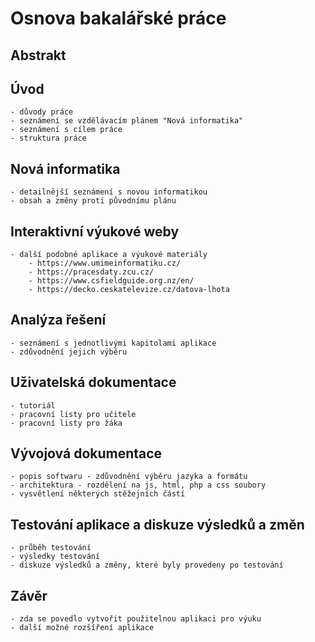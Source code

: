 # Osnova bakalářské práce

## Abstrakt
## Úvod
    - důvody práce
    - seznámení se vzdělávacím plánem "Nová informatika"
    - seznámení s cílem práce 
    - struktura práce
## Nová informatika
    - detailnější seznámení s novou informatikou
    - obsah a změny proti původnímu plánu
## Interaktivní výukové weby
    - další podobné aplikace a výukové materiály
        - https://www.umimeinformatiku.cz/
        - https://pracesdaty.zcu.cz/
        - https://www.csfieldguide.org.nz/en/
        - https://decko.ceskatelevize.cz/datova-lhota
## Analýza řešení
    - seznámení s jednotlivými kapitolami aplikace
    - zdůvodnění jejich výběru
## Uživatelská dokumentace 
    - tutoriál
    - pracovní listy pro učitele
    - pracovní listy pro žáka
## Vývojová dokumentace
    - popis softwaru - zdůvodnění výběru jazyka a formátu
    - architektura - rozdělení na js, html, php a css soubory
    - vysvětlení některých stěžejních částí 

## Testování aplikace a diskuze výsledků a změn
    - průběh testování
    - výsledky testování
    - diskuze výsledků a změny, které byly provedeny po testování
## Závěr
    - zda se povedlo vytvořit použitelnou aplikaci pro výuku
    - další možné rozšíření aplikace